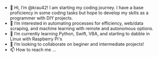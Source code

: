 - 👋 Hi, I’m @krau42! I am starting my coding journey. I have a base proficiency in some coding tasks but hope to develop my skills as a programmer with DIY projects. 
- 👀 I’m interested in automating processes for efficiency, web/data scraping, and machine learning with remote and autonomous options. 
- 🌱 I’m currently learning Python, Swift, VBA, and starting to dabble in Linux with Raspberry Pi's
- 💞️ I’m looking to collaborate on beginer and intermediate projects!
- 📫 How to reach me ...
